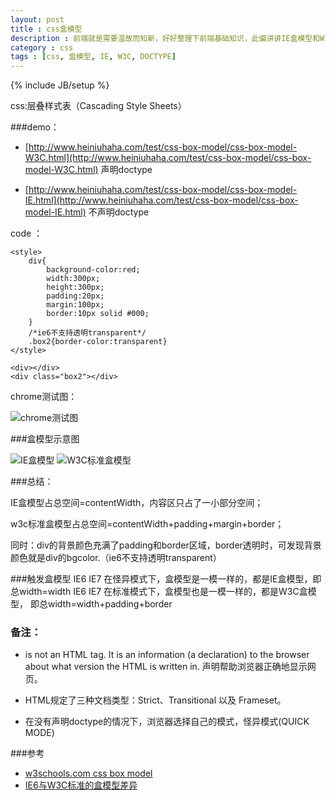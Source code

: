 ```yaml
---
layout: post
title : css盒模型
description : 前端就是需要温故而知新，好好整理下前端基础知识，此偏讲讲IE盒模型和W3C标准盒模型差异，巩固下基础知识。
category : css
tags : [css, 盒模型, IE, W3C, DOCTYPE]
---
```

{% include JB/setup %}

css:层叠样式表（Cascading Style Sheets）

###demo：

- [http://www.heiniuhaha.com/test/css-box-model/css-box-model-W3C.html](http://www.heiniuhaha.com/test/css-box-model/css-box-model-W3C.html) 声明doctype

- [http://www.heiniuhaha.com/test/css-box-model/css-box-model-IE.html](http://www.heiniuhaha.com/test/css-box-model/css-box-model-IE.html) 不声明doctype


code ：

	<style> 
		div{
			background-color:red;
			width:300px;
			height:300px;
			padding:20px;
			margin:100px;
			border:10px solid #000;
		}
		/*ie6不支持透明transparent*/
		.box2{border-color:transparent}
	</style>
	
	<div></div>
	<div class="box2"></div>
chrome测试图：

![chrome测试图](http://www.heiniuhaha.com/test/css-box-model/css-box-model-chrome.png)

###盒模型示意图

![IE盒模型](http://www.heiniuhaha.com/test/css-box-model/p2.gif)
![W3C标准盒模型](http://www.heiniuhaha.com/test/css-box-model/p3.gif)

###总结：

IE盒模型占总空间=contentWidth，内容区只占了一小部分空间；

w3c标准盒模型占总空间=contentWidth+padding+margin+border；

同时：div的背景颜色充满了padding和border区域，border透明时，可发现背景颜色就是div的bgcolor.（ie6不支持透明transparent）

###触发盒模型
IE6 IE7 在怪异模式下，盒模型是一模一样的，都是IE盒模型，即总width=width
IE6 IE7 在标准模式下，盒模型也是一模一样的，都是W3C盒模型， 即总width=width+padding+border

### 备注：

- <!DOCTYPE> is not an HTML tag. It is an information (a declaration) to the browser about what version the HTML is written in. 声明帮助浏览器正确地显示网页。

- HTML规定了三种文档类型：Strict、Transitional 以及 Frameset。

- 在没有声明doctype的情况下，浏览器选择自己的模式，怪异模式(QUICK MODE)

###参考
- [w3schools.com css box model](http://www.w3schools.com/css/css_boxmodel.asp)
- [IE6与W3C标准的盒模型差异](http://blog.csdn.net/ncode/article/details/7428746)